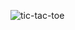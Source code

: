 ![tic-tac-toe](https://github.com/thaph03/Tic-Tac-Toe/assets/107070673/3f1c4da6-4006-4102-b531-dc9ac462f0d2)

